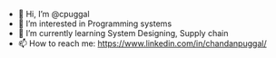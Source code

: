 - 👋 Hi, I’m @cpuggal
- 👀 I’m interested in Programming systems
- 🌱 I’m currently learning System Designing, Supply chain
- 📫 How to reach me: https://www.linkedin.com/in/chandanpuggal/

<!---
cpuggal/cpuggal is a ✨ special ✨ repository because its `README.md` (this file) appears on your GitHub profile.
You can click the Preview link to take a look at your changes.
--->
